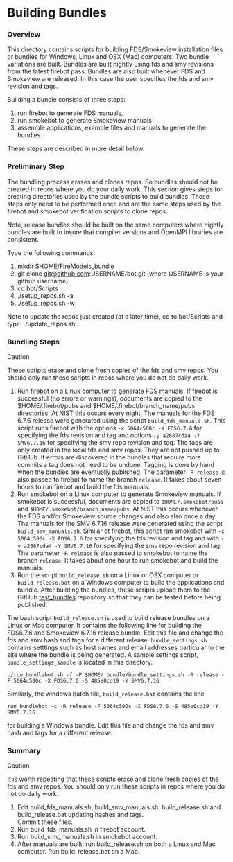 
#  Building Bundles

### Overview

This directory contains scripts for building FDS/Smokeview installation files or bundles for Windows, Linux and OSX (Mac) computers. Two bundle variations are built.  Bundles are built nightly using fds and smv revisions from the latest firebot pass. Bundles are also built whenever FDS and Smokeview are released.  In this case the user specifies the fds and smv revision and tags.

Building a bundle consists of three steps: 
  1. run firebot to generate FDS manuals, 
  2. run smokebot to generate Smokeview manuals 
  3. assemble applications, example files and manuals to generate the bundles.

These steps are described in more detail below.

### Preliminary Step

The bundling process erases and clones repos.  So bundles should not be created in repos where you do your daily work. This section gives steps for creating directories used by the bundle scripts to build bundles.  These steps only need to be performed once and are the same steps used by the firebot and smokebot verification scripts to clone repos.  

Note, release bundles should be built on the same computers where nightly bundles are built to insure that compiler versions and OpenMPI libraries are consistent. 

Type the following commands:
1.  mkdir $HOME/FireModels_bundle
2.  git clone git@github.com:USERNAME/bot.git (where USERNAME is your github username)
3.  cd bot/Scripts
4.  ./setup_repos.sh -a
5.  ./setup_repos.sh -w

Note to update the repos just created (at a later time), cd to bot/Scripts and type: ./update_repos.sh .

### Bundling Steps

> [!CAUTION]
> These scripts erase and clone fresh copies of the fds and smv repos. You should only run these scripts in repos where you do not do daily work.

1. Run firebot on a Linux computer to generate FDS manuals.  If firebot is successful (no errors or warnings), documents are copied to the $HOME/.firebot/pubs and $HOME/.firebot/branch_name/pubs directories. At NIST this occurs every night. The manuals for the FDS 6.7.6 release were generated using the script `build_fds_manuals.sh`. This script runs firebot with the options `-x 5064c500c -X FDS6.7.6` for specifying the fds revision and tag  and options `-y a2687cda4 -Y SMV6.7.16`  for specifying the smv repo revision and tag. The tags are only created in the local fds and smv repos.  They are not pushed up to GitHub. If errors are discovered in the bundles that require more commits a tag does not need to be undone. Tagging is done by hand when the bundles are eventually published. The  parameter `-R release` is also passed to firebot to name the branch `release`. It takes about seven hours to run firebot and build the fds manuals.
2. Run smokebot on a Linux computer to generate Smokeview manuals. If smokebot is successful, documents are copied to `$HOME/.smokebot/pubs` and `$HOME/.smokebot/branch_name/pubs`.  At NIST this occurs whenever the FDS and/or Smokeview source changes and also also once a day. The manuals for the SMV 6.7.16 release were generated using the script `build_smv_manuals.sh`. Similar ot firebot, this script ran smokebot with  `-x 5064c500c -X FDS6.7.6` for specifying the fds revision and tag and with `-y a2687cda4 -Y SMV6.7.16`  for specifying the smv repo revision and tag. The  parameter `-R release` is also passed to smokebot to name the branch `release`. It takes about one hour to run smokebot and build the manuals.
3. Run the script `build_release.sh` on a Linux or OSX computer or `build_release.bat` on a Windows computer to build the applications and bundle.  After building the bundles, these scripts upload them to the GitHub [test_bundles](https://github.com/firemodels/test_bundles) repository so that they can be tested before being published.

The bash script `build_release.sh` is used to build release bundles on a Linux or Mac computer. It contains the following line for building the FDS6.7.6 and Smokeview 6.7.16 release bundle. Edit this file and change the fds and smv hash and tags for a different release. `bundle_settings.sh` contains setttings such as host names and email addresses particular to the site where the bundle is being generated.  A sample settings script, `bundle_settings_sample` is located in this directory.

```./run_bundlebot.sh -f -P $HOME/.bundle/bundle_settings.sh -R release -F 5064c500c -X FDS6.7.6 -S 485e0cd19 -Y SMV6.7.16 ```

Similarly, the windows batch file, `build_release.bat` contains the line

```run_bundlebot -c -R release -F 5064c500c -X FDS6.7.6 -S 485e0cd19 -Y SMV6.7.16```

for building a Windows bundle.  Edit this file and change the fds and smv hash and tags for a different release.

### Summary

> [!CAUTION]
> It is worth repeating that these scripts erase and clone fresh copies of the fds and smv repos.  You should only run these scripts in repos where you do not do daily work.

1. Edit build_fds_manuals.sh, build_smv_manuals.sh, build_release.sh and build_release.bat updating hashes and tags.  
Commit these files.
3. Run build_fds_manuals.sh in firebot account.
4. Run build_smv_manuals.sh in smokebot account.
5. After manuals are built, run build_release.sh on both a Linux and Mac computer.  Run build_release.bat on a Mac.
 




